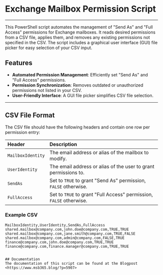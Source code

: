 # Exchange Mailbox Permission Script

---

This PowerShell script automates the management of "Send As" and "Full Access" permissions for Exchange mailboxes. It reads desired permissions from a CSV file, applies them, and removes any existing permissions not specified in the CSV. The script includes a graphical user interface (GUI) file picker for easy selection of your CSV input.

## Features

* **Automated Permission Management**: Efficiently set "Send As" and "Full Access" permissions.
* **Permission Synchronization**: Removes outdated or unauthorized permissions not listed in your CSV.
* **User-Friendly Interface**: A GUI file picker simplifies CSV file selection.

---

## CSV File Format

The CSV file should have the following headers and contain one row per permission entry:

| Header            | Description                                                     |
| :---------------- | :-------------------------------------------------------------- |
| `MailboxIdentity` | The email address or alias of the mailbox to modify.            |
| `UserIdentity`    | The email address or alias of the user to grant permissions to. |
| `SendAs`          | Set to `TRUE` to grant "Send As" permission, `FALSE` otherwise. |
| `FullAccess`      | Set to `TRUE` to grant "Full Access" permission, `FALSE` otherwise. |

### Example CSV

```csv
MailboxIdentity,UserIdentity,SendAs,FullAccess
shared.mailbox@company.com,john.doe@company.com,TRUE,TRUE
shared.mailbox@company.com,jane.smith@company.com,TRUE,FALSE
shared.mailbox@company.com,admin@company.com,FALSE,TRUE
finance@company.com,john.doe@company.com,TRUE,TRUE
finance@company.com,finance.manager@company.com,TRUE,TRUE


## Documentation
The documentation of this script can be found at the Blogpost <https://www.msb365.blog/?p=5907>
